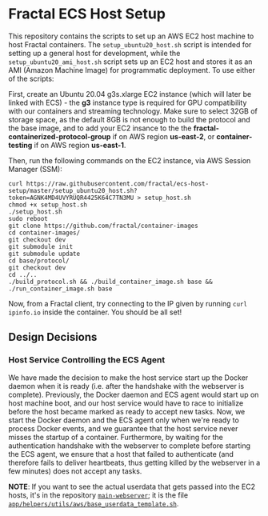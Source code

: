 # Fractal ECS Host Setup

This repository contains the scripts to set up an AWS EC2 host machine to host Fractal containers. The `setup_ubuntu20_host.sh` script is intended for setting up a general host for development, while the `setup_ubuntu20_ami_host.sh` script sets up an EC2 host and stores it as an AMI (Amazon Machine Image) for programmatic deployment. To use either of the scripts:

First, create an Ubuntu 20.04 g3s.xlarge EC2 instance (which will later be linked with ECS) - the **g3** instance type is required for GPU compatibility with our containers and streaming technology. Make sure to select 32GB of storage space, as the default 8GB is not enough to build the protocol and the base image, and to add your EC2 insance to the the **fractal-containerized-protocol-group** if on AWS region **us-east-2**, or **container-testing** if on AWS region **us-east-1**.

Then, run the following commands on the EC2 instance, via AWS Session Manager (SSM):

```
curl https://raw.githubusercontent.com/fractal/ecs-host-setup/master/setup_ubuntu20_host.sh?token=AGNK4MD4UVYRUQR4425K64C7TN3MU > setup_host.sh
chmod +x setup_host.sh
./setup_host.sh
sudo reboot
git clone https://github.com/fractal/container-images
cd container-images/
git checkout dev
git submodule init
git submodule update
cd base/protocol/
git checkout dev
cd ../..
./build_protocol.sh && ./build_container_image.sh base && ./run_container_image.sh base
```

Now, from a Fractal client, try connecting to the IP given by running `curl ipinfo.io` inside the container. You should be all set!

## Design Decisions

### Host Service Controlling the ECS Agent

We have made the decision to make the host service start up the Docker daemon when it is ready (i.e. after the handshake with the webserver is complete). Previously, the Docker daemon and ECS agent would start up on host machine boot, and our host service would have to race to initialize before the host became marked as ready to accept new tasks. Now, we start the Docker daemon and the ECS agent only when we're ready to process Docker events, and we guarantee that the host service never misses the startup of a container. Furthermore, by waiting for the authentication handshake with the webserver to complete before starting the ECS agent, we ensure that a host that failed to authenticate (and therefore fails to deliver heartbeats, thus getting killed by the webserver in a few minutes) does not accept any tasks.

__NOTE__: If you want to see the actual userdata that gets passed into the EC2 hosts, it's in the repository [`main-webserver`](https://github.com/fractal/main-webserver); it is the file [`app/helpers/utils/aws/base_userdata_template.sh`](https://github.com/fractal/main-webserver/blob/master/app/helpers/utils/aws/base_userdata_template.sh).
